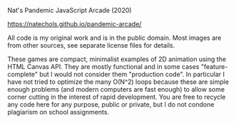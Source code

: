 Nat's Pandemic JavaScript Arcade (2020)

https://natechols.github.io/pandemic-arcade/

All code is my original work and is in the public domain.  Most images are
from other sources, see separate license files for details.

These games are compact, minimalist examples of 2D animation using the HTML
Canvas API.  They are mostly functional and in some cases "feature-complete" but I
would not consider them "production code".  In particular I have not tried to optimize
the many O(N^2) loops because these are simple enough problems (and modern computers
are fast enough) to allow some corner cutting in the interest of rapid development.
You are free to recycle any code here for any purpose, public or private, but I do not
condone plagiarism on school assignments.
